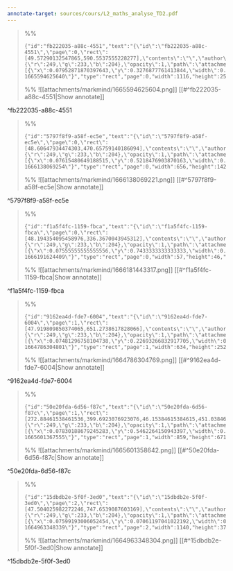 ```yaml
---
annotate-target: sources/cours/L2_maths_analyse_TD2.pdf
---
```


>%%
>```annotate-json
>{"id":"fb222035-a88c-4551","text":"{\"id\":\"fb222035-a88c-4551\",\"page\":0,\"rect\":[49.57290132547865,590.5537555228277],\"contents\":\"\",\"author\":\"\",\"color\":{\"r\":249,\"g\":233,\"b\":204},\"opacity\":1,\"path\":\"attachments/markmind/1665594625604.png\",\"relateRect\":[{\"x\":0.07952871870397643,\"y\":0.3276877761413844,\"width\":0.8217967599410898,\"height\":0.18630338733431517}],\"pdfName\":\"sources/cours/L2_maths_analyse_TD2.pdf\",\"pageWidth\":1358,\"imageAbsolutePath\":\"app://local/Users/oscarplaisant/devoirs/cours/attachments/markmind/1665594625604.png?1665594625640\"}","type":"rect","page":0,"width":1116,"height":253,"pdfName":"sources/cours/L2_maths_analyse_TD2.pdf"}
>```
>%%
>![[attachments/markmind/1665594625604.png]]
>[[#^fb222035-a88c-4551|Show annotate]]
>
^fb222035-a88c-4551

>%%
>```annotate-json
>{"id":"5797f8f9-a58f-ec5e","text":"{\"id\":\"5797f8f9-a58f-ec5e\",\"page\":0,\"rect\":[48.60647934474303,470.65759140186094],\"contents\":\"\",\"author\":\"\",\"color\":{\"r\":249,\"g\":233,\"b\":204},\"opacity\":1,\"path\":\"attachments/markmind/1666138069221.png\",\"relateRect\":[{\"x\":0.07615480649188515,\"y\":0.5218476903870163,\"width\":0.818976279650437,\"height\":0.1772784019975031}],\"pdfName\":\"sources/cours/L2_maths_analyse_TD2.pdf\",\"pageWidth\":801,\"imageAbsolutePath\":\"app://local/Users/oscarplaisant/devoirs/cours/attachments/markmind/1666138069221.png?1666138069254\"}","type":"rect","page":0,"width":656,"height":142,"pdfName":"sources/cours/L2_maths_analyse_TD2.pdf"}
>```
>%%
>![[attachments/markmind/1666138069221.png]]
>[[#^5797f8f9-a58f-ec5e|Show annotate]]
>
^5797f8f9-a58f-ec5e

>%%
>```annotate-json
>{"id":"f1a5f4fc-1159-fbca","text":"{\"id\":\"f1a5f4fc-1159-fbca\",\"page\":0,\"rect\":[48.194354095458976,336.3670043945312],\"contents\":\"\",\"author\":\"\",\"color\":{\"r\":249,\"g\":233,\"b\":204},\"opacity\":1,\"path\":\"attachments/markmind/1666181443317.png\",\"relateRect\":[{\"x\":0.07555555555555556,\"y\":0.7433333333333333,\"width\":0.06333333333333334,\"height\":0.051111111111111114}],\"pdfName\":\"sources/cours/L2_maths_analyse_TD2.pdf\",\"pageWidth\":900,\"imageAbsolutePath\":\"app://local/Users/oscarplaisant/devoirs/cours/attachments/markmind/1666181443317.png?1666191624409\"}","type":"rect","page":0,"width":57,"height":46,"pdfName":"sources/cours/L2_maths_analyse_TD2.pdf"}
>```
>%%
>![[attachments/markmind/1666181443317.png]]
>[[#^f1a5f4fc-1159-fbca|Show annotate]]
>
^f1a5f4fc-1159-fbca

>%%
>```annotate-json
>{"id":"9162ea4d-fde7-6004","text":"{\"id\":\"9162ea4d-fde7-6004\",\"page\":1,\"rect\":[47.919809850374065,651.2738617828066],\"contents\":\"\",\"author\":\"\",\"color\":{\"r\":249,\"g\":233,\"b\":204},\"opacity\":1,\"path\":\"attachments/markmind/1664786304769.png\",\"relateRect\":[{\"x\":0.07481296758104738,\"y\":0.22693266832917705,\"width\":0.7905236907730673,\"height\":0.314214463840399}],\"pdfName\":\"sources/cours/L2_maths_analyse_TD2.pdf\",\"pageWidth\":802,\"imageAbsolutePath\":\"app://local/Users/oscarplaisant/devoirs/cours/attachments/markmind/1664786304769.png?1664786304801\"}","type":"rect","page":1,"width":634,"height":252,"pdfName":"sources/cours/L2_maths_analyse_TD2.pdf"}
>```
>%%
>![[attachments/markmind/1664786304769.png]]
>[[#^9162ea4d-fde7-6004|Show annotate]]
>
^9162ea4d-fde7-6004

>%%
>```annotate-json
>{"id":"50e20fda-6d56-f87c","text":"{\"id\":\"50e20fda-6d56-f87c\",\"page\":1,\"rect\":[272.88461538461536,399.6923076923076,46.15384615384615,451.0384615384615],\"contents\":\"\",\"author\":\"\",\"color\":{\"r\":249,\"g\":233,\"b\":204},\"opacity\":1,\"path\":\"attachments/markmind/1665601358642.png\",\"relateRect\":[{\"x\":0.07830188679245283,\"y\":0.5462264150943397,\"width\":0.810377358490566,\"height\":0.6330188679245283}],\"pdfName\":\"sources/cours/L2_maths_analyse_TD2.pdf\",\"pageWidth\":1060,\"imageAbsolutePath\":\"app://local/Users/oscarplaisant/devoirs/cours/attachments/markmind/1665601358642.png?1665601367555\"}","type":"rect","page":1,"width":859,"height":671,"pdfName":"sources/cours/L2_maths_analyse_TD2.pdf"}
>```
>%%
>![[attachments/markmind/1665601358642.png]]
>[[#^50e20fda-6d56-f87c|Show annotate]]
>
^50e20fda-6d56-f87c

>%%
>```annotate-json
>{"id":"15dbdb2e-5f0f-3ed0","text":"{\"id\":\"15dbdb2e-5f0f-3ed0\",\"page\":2,\"rect\":[47.504025982272246,747.6539087603169],\"contents\":\"\",\"author\":\"\",\"color\":{\"r\":249,\"g\":233,\"b\":204},\"opacity\":1,\"path\":\"attachments/markmind/1664963348304.png\",\"relateRect\":[{\"x\":0.07599193006052454,\"y\":0.07061197041022192,\"width\":0.7666442501681238,\"height\":0.25016812373907193}],\"pdfName\":\"sources/cours/L2_maths_analyse_TD2.pdf\",\"pageWidth\":1487,\"imageAbsolutePath\":\"app://local/Users/oscarplaisant/devoirs/cours/attachments/markmind/1664963348304.png?1664963348339\"}","type":"rect","page":2,"width":1140,"height":372,"pdfName":"sources/cours/L2_maths_analyse_TD2.pdf"}
>```
>%%
>![[attachments/markmind/1664963348304.png]]
>[[#^15dbdb2e-5f0f-3ed0|Show annotate]]
>
^15dbdb2e-5f0f-3ed0

